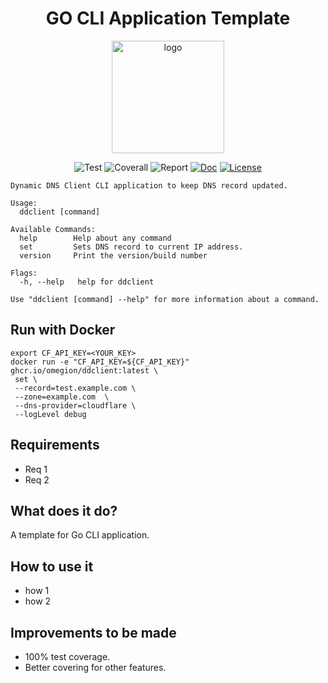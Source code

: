 <h1 align="center">
GO CLI Application Template
</h1>

<p align="center">
  <a href="https://omegion.dev" target="_blank">
    <img width="180" src="https://cdn.logo.com/hotlink-ok/logo-social-sq.png" alt="logo">
  </a>
</p>

<p align="center">
    <img src="https://img.shields.io/github/workflow/status/omegion/go-ddclient/Test" alt="Test"></a>
    <img src="https://coveralls.io/repos/github/omegion/go-ddclient/badge.svg?branch=master" alt="Coverall"></a>
    <img src="https://goreportcard.com/badge/github.com/omegion/go-ddclient" alt="Report"></a>
    <a href="http://pkg.go.dev/github.com/omegion/go-ddclient"><img src="https://img.shields.io/badge/pkg.go.dev-doc-blue" alt="Doc"></a>
    <a href="https://github.com/omegion/go-ddclient/blob/master/LICENSE"><img src="https://img.shields.io/github/license/omegion/go-ddclient" alt="License"></a>
</p>

```shell
Dynamic DNS Client CLI application to keep DNS record updated.

Usage:
  ddclient [command]

Available Commands:
  help        Help about any command
  set         Sets DNS record to current IP address.
  version     Print the version/build number

Flags:
  -h, --help   help for ddclient

Use "ddclient [command] --help" for more information about a command.
```

## Run with Docker

```shell
export CF_API_KEY=<YOUR_KEY>
docker run -e "CF_API_KEY=${CF_API_KEY}" ghcr.io/omegion/ddclient:latest \
 set \
 --record=test.example.com \
 --zone=example.com  \
 --dns-provider=cloudflare \
 --logLevel debug
```

## Requirements

* Req 1
* Req 2

## What does it do?

A template for Go CLI application.

## How to use it

* how 1
* how 2

## Improvements to be made

* 100% test coverage.
* Better covering for other features.

